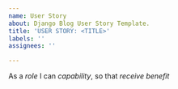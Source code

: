 ```yaml
---
name: User Story
about: Django Blog User Story Template.
title: 'USER STORY: <TITLE>'
labels: ''
assignees: ''

---
```


As a *role* I can *capability*, so that *receive benefit*
